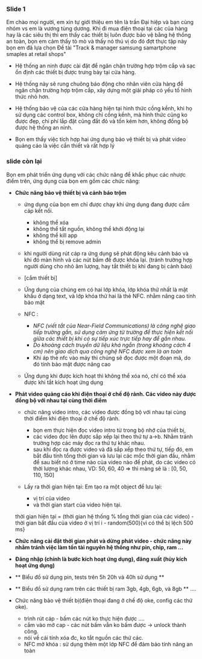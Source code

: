 ﻿

### Slide 1

Em chào mọi người, em xin tự giới thiệu em tên là trần Đại hiệp và bạn cùng nhóm vs em là vương tùng dương.
Khi đi mua điện thoại tại các của hàng hay là các siêu thị thì em thấy các thiết bị luôn được bảo vệ bằng hệ thống an toàn, bọn em cảm thấy tò mò và thấy nó thú vị do đó đợt thực tập này bọn em đã lựa chọn Đề tài "Track & manager samsung samartphone smaples at retail shops"
- Hệ thống an ninh được cài đặt để ngăn chặn trường hợp trộm cắp và sạc ổn định các thiết bị được trưng bày tại cửa hàng. 
- Hệ thống này sẽ rung chuông báo động cho nhân viên cửa hàng để ngăn chặn trường hợp trộm cắp, xây dựng một giải pháp có yếu tố hình thức nhỏ hơn.
- Hệ thống bảo vệ của các cửa hàng hiện tại hình thức cồng kềnh, khi họ sử dụng các control box, không chỉ cồng kềnh, mà hình thức cũng ko được đẹp, chi phí lắp đặt cũng đắt đỏ và tốn kém hơn, không đồng bộ được hệ thống an ninh.

- Bọn em thấy việc tích hợp hai ứng dụng bảo vệ thiết bị và phát video quảng cáo là việc cần thiết và rất hợp lý 

### slide còn lại

Bọn em phát triển ứng dụng với các chức năng để khắc phục các nhược điểm trên, ứng dụng của bọn em gồm các chức năng:
- **Chức năng bảo vệ thiết bị và cảnh báo trộm**
	- ứng dụng của bọn em chỉ được chạy khi ứng dụng đang được cắm cáp kết nối.  
		- không thể xóa
		- không thể tắt nguồn, không thể khởi động lại
		- không thể kill app
		- không thể bị remove admin
		
		
	- khi người dùng rút cáp ra ứng dụng sẽ phát động kêu cảnh báo và khi đó màn hình và các nút bấm đề được khóa lại. (tránh trường hợp người dùng cho nhỏ âm lượng, hay tắt thiết bị khi đang bị cảnh báo)
	- [cắm thiết bị]
	- Ứng dụng của chúng em có hai lớp khóa, lớp khóa thứ nhất là mật khẩu ở dạng text, và lớp khóa thử hai là thẻ NFC. nhằm nâng cao tính bảo mật
	- NFC : 
		- *NFC (viết tắt của Near-Field Communications) là công nghệ giao tiếp trường gần, sử dụng cảm ứng từ trường để thực hiện kết nối giữa các thiết bị khi có sự tiếp xúc trực tiếp hay để gần nhau.*
		- *Do khoảng cách truyền dữ liệu khá ngắn (trong khoảng cách 4 cm) nên giao dịch qua công nghệ NFC được xem là an toàn*
		- Khi áp thẻ nfc vào máy thì chúng sẽ đọc được một đoạn mã, do đó tính bảo mật được nâng cao
	-	Ứng dụng khi được kích hoạt thì không thể xóa nó, chỉ có thể xóa được khi tắt kích hoạt ứng dụng

- **Phát video quảng cáo khi điện thoại ở chế độ rảnh. Các video này được đồng bộ với nhau tại cùng thời điểm**
	- chức năng video intro, các video được đồng bộ với nhau tại cùng thời điểm khi điện thoại ở chế độ rảnh.
		- bọn em thực hiện đọc video intro từ trong bộ nhớ của thiết bị,
		- các video đọc lên được sắp xếp lại theo thứ tự a->b. Nhằm tránh trường hợp các máy đọc ra thứ tự khác nhau.
		- sau khi đọc ra được video và đã sắp xếp theo thứ tự, 
	tiếp đó, em bắt đầu tính tổng thời gian
	và lưu lại các mốc thời gian đầu, nhằm để sau biết nó ở time nào của video nào để phát, do các video có thời lượng khác nhau, VD:
	50, 60, 40 => thì mảng sẽ là : [0, 50, 110, 150]
	
	- Lấy ra thời gian hiện tại:
	Em tạo ra một object để lưu lại:
		+ vị trí của video
		+ và thời gian start của video hiện tại.

	thời gian hiện tại  =  (thời gian hệ thống % tổng thời gian của các video) - thời gian bắt đầu của video ở vị trí i - random(500){vì có thể bị lệch 500 ms}

- **Chức năng cài đặt thời gian phát và dừng phát video - chức năng này nhằm tránh việc làm tốn tài nguyên hệ thống như pin, chip, ram ...**
- **Đăng nhập (chính là bước kích hoạt ứng dụng), đăng xuất (hủy kích hoạt ứng dụng)**

- ** Biểu đồ sử dụng pin, tests trên 5h 20h và 40h sử dụng **
- ** Biểu đồ sử dụng ram trên các thiết bị ram 3gb, 4gb, 6gb, và 8gb **
....
- Chức năng bảo vệ thiết bị(điện thoại đang ở chế độ oke, config các thứ oke).
			
	- trình rút cáp - bấm các nút ko thực hiện được  ....
	- cắm vào mở cap - các nút bấm vẫn ko bấm được -> unlock thành công.
	- nói về cái tính xóa đc, ko tắt nguồn các thứ các.
	- NFC mở khóa : sử dụng thêm một lớp NFC để đảm bảo tính năng an toàn 
	


	